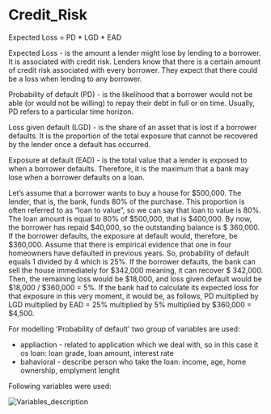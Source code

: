# Credit_Risk


Expected Loss = PD * LGD * EAD


Expected Loss - is the amount a lender might lose by lending to a borrower. It is associated with credit risk.
                Lenders know that there is a certain amount of credit risk associated with every borrower. 
                They expect that there could be a loss when lending to any borrower.

Probability of default (PD) - is the likelihood that a borrower would not be able (or would not be willing) to repay
                              their debt in full or on time. Usually, PD refers to a particular time horizon.

Loss given default (LGD) - is the share of an asset that is lost if a borrower defaults. 
                           It is the proportion of the total exposure that cannot be recovered by the lender 
                           once a default has occurred.

Exposure at default (EAD) - is the total value that a lender is exposed to when a borrower defaults.
                            Therefore, it is the maximum that a bank may lose when a borrower defaults on a loan.
                            
                            
                            
Let’s assume that a borrower wants to buy a house for $500,000. The lender, that is, the bank, funds 80% of the purchase.
This proportion is often referred to as “loan to value”, so we can say that loan to value is 80%.
The loan amount is equal to 80% of $500,000, that is $400,000. 
By now, the borrower has repaid $40,000, so the outstanding balance is $ 360,000.
If the borrower defaults, the exposure at default would, therefore, be $360,000.
Assume that there is empirical evidence that one in four homeowners have defaulted in previous years.
So, probability of default equals 1 divided by 4 which is 25%.
If the borrower defaults, the bank can sell the house immediately for $342,000 meaning, it can recover $ 342,000. 
Then, the remaining loss would be $18,000, and loss given default would be $18,000 / $360,000 = 5%.
If the bank had to calculate its expected loss for that exposure in this very moment, 
it would be, as follows, PD multiplied by LGD multiplied by EAD = 25% multiplied by 5% multiplied by $360,000 = $4,500.                            
                            

For modelling 'Probability of default' two group of variables are used:
- appliaction - related to application which we deal with, so in this case it os loan: loan grade, 
                loan amount, interest rate
- bahavioral - describe person who take the loan: income, age, home ownership, emplyment lenght

Following variables were used:

![Variables_description](https://github.com/kamilbanas85/Credit_Risk/assets/53495965/ec61d968-3130-4992-ba24-f563809f90e9)
